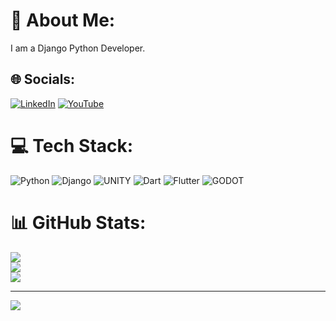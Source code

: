 # 💫 About Me:
I am a Django Python Developer.


## 🌐 Socials:
[![LinkedIn](https://img.shields.io/badge/LinkedIn-%230077B5.svg?logo=linkedin&logoColor=white)](https://linkedin.com/in/prayash-rimal) [![YouTube](https://img.shields.io/badge/YouTube-%23FF0000.svg?logo=YouTube&logoColor=white)](https://youtube.com/@UCuew8eR9z2l1xcapAc6X6bw) 

# 💻 Tech Stack:
![Python](https://img.shields.io/badge/python-3670A0?style=for-the-badge&logo=python&logoColor=ffdd54) ![Django](https://img.shields.io/badge/django-%23092E20.svg?style=for-the-badge&logo=django&logoColor=white) ![UNITY](https://img.shields.io/badge/Unity-%2320232a.svg?style=for-the-badge&logo=unity&logoColor=white) ![Dart](https://img.shields.io/badge/dart-%230175C2.svg?style=for-the-badge&logo=dart&logoColor=white) ![Flutter](https://img.shields.io/badge/Flutter-%2302569B.svg?style=for-the-badge&logo=Flutter&logoColor=white) ![GODOT](https://img.shields.io/badge/godot-3582bb.svg?style=for-the-badge&logo=godot-engine&logoColor=white)
# 📊 GitHub Stats:
![](https://github-readme-stats.vercel.app/api?username=hkdwrld&theme=dark&hide_border=false&include_all_commits=true&count_private=false)<br/>
![](https://github-readme-streak-stats.herokuapp.com/?user=hkdwrld&theme=dark&hide_border=false)<br/>
![](https://github-readme-stats.vercel.app/api/top-langs/?username=hkdwrld&theme=dark&hide_border=false&include_all_commits=true&count_private=false&layout=compact)

---
[![](https://visitcount.itsvg.in/api?id=hkdwrld&icon=0&color=0)](https://visitcount.itsvg.in)

<!-- Proudly created with GPRM ( https://gprm.itsvg.in ) -->
